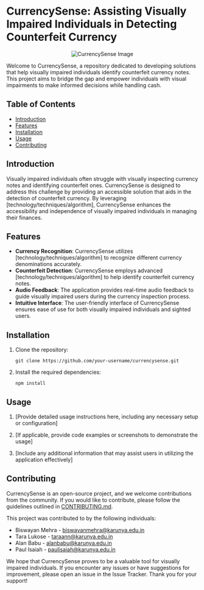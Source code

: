# CurrencySense: Assisting Visually Impaired Individuals in Detecting Counterfeit Currency

<p align="center">
  <img src="https://i0.wp.com/www.washingtontechnology.org/wp-content/uploads/2022/06/dei-visually-impaired.png?fit=980%2C550&ssl=1" alt="CurrencySense Image">
</p>

Welcome to CurrencySense, a repository dedicated to developing solutions that help visually impaired individuals identify counterfeit currency notes. This project aims to bridge the gap and empower individuals with visual impairments to make informed decisions while handling cash.

## Table of Contents
- [Introduction](#introduction)
- [Features](#features)
- [Installation](#installation)
- [Usage](#usage)
- [Contributing](#contributing)

## Introduction

Visually impaired individuals often struggle with visually inspecting currency notes and identifying counterfeit ones. CurrencySense is designed to address this challenge by providing an accessible solution that aids in the detection of counterfeit currency. By leveraging [technology/techniques/algorithm], CurrencySense enhances the accessibility and independence of visually impaired individuals in managing their finances.

## Features

- **Currency Recognition**: CurrencySense utilizes [technology/techniques/algorithm] to recognize different currency denominations accurately.
- **Counterfeit Detection**: CurrencySense employs advanced [technology/techniques/algorithm] to help identify counterfeit currency notes.
- **Audio Feedback**: The application provides real-time audio feedback to guide visually impaired users during the currency inspection process.
- **Intuitive Interface**: The user-friendly interface of CurrencySense ensures ease of use for both visually impaired individuals and sighted users.

## Installation

1. Clone the repository:

   ```shell
   git clone https://github.com/your-username/currencysense.git

2. Install the required dependencies:

   ```shell
   npm install

## Usage

1. [Provide detailed usage instructions here, including any necessary setup or configuration]

2. [If applicable, provide code examples or screenshots to demonstrate the usage]

3. [Include any additional information that may assist users in utilizing the application effectively]


## Contributing

CurrencySense is an open-source project, and we welcome contributions from the community. If you would like to contribute, please follow the guidelines outlined in [CONTRIBUTING.md](./CONTRIBUTING.md).

This project was contributed to by the following individuals:

- Biswayan Mehra - [biswayanmehra@karunya.edu.in](mailto:biswayanmehra@karunya.edu.in)
- Tara Lukose - [taraann@karunya.edu.in](mailto:taraann@karunya.edu.in)
- Alan Babu - [alanbabu@karunya.edu.in](mailto:alanbabu@karunya.edu.in)
- Paul Isaiah - [paulisaiah@karunya.edu.in](mailto:paulisaiah@karunya.edu.in)

We hope that CurrencySense proves to be a valuable tool for visually impaired individuals. If you encounter any issues or have suggestions for improvement, please open an issue in the Issue Tracker. Thank you for your support!
